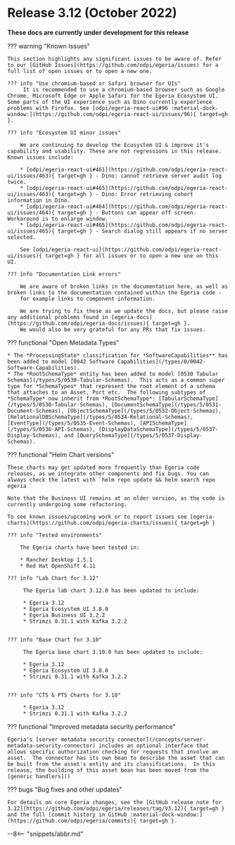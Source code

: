 <!-- SPDX-License-Identifier: CC-BY-4.0 -->
<!-- Copyright Contributors to the Egeria project. -->

# Release 3.12 (October 2022)

**These docs are currently under development for this release**

??? warning "Known Issues"

    This section highlights any significant issues to be aware of. Refer to our [GitHub Issues](https://github.com/odpi/egeria/issues) for a full list of open issues or to open a new one.

    ??? info "Use chromium-based or Safari browser for UIs"
         It is recommended to use a chromium-based browser such as Google Chrome, Microsoft Edge or Apple Safari for the Egeria Ecosystem UI. Some parts of the UI experience such as Dino currently experience problems with Firefox. See [odpi/egeria-react-ui#96 :material-dock-window:](https://github.com/odpi/egeria-react-ui/issues/96){ target=gh }.

    ??? info "Ecosystem UI minor issues"

        We are continuing to develop the Ecosystem UI & improve it's capability and usability. These are not regressions in this release. Known issues include:

        * [odpi/egeria-react-ui#461](https://github.com/odpi/egeria-react-ui/issues/463){ target=gh } - Dino: cannot retrieve server audit log twice.
        * [odpi/egeria-react-ui#465](https://github.com/odpi/egeria-react-ui/issues/463){ target=gh } - Dino: Error retrieving cohort information in Dino.
        * [odpi/egeria-react-ui#464](https://github.com/odpi/egeria-react-ui/issues/464){ target=gh } - Buttons can appear off screen. Workaround is to enlarge window.
        * [odpi/egeria-react-ui#465](https://github.com/odpi/egeria-react-ui/issues/465){ target=gh } - Search dialog still appears if no server selected.

        See [odpi/egeria-react-ui](https://github.com/odpi/egeria-react-ui/issues){ target=gh } for all issues or to open a new one on this UI.

    ??? info "Documentation Link errors"

        We are aware of broken links in the documentation here, as well as broken links to the documentation contained within the Egeria code -
        for example links to component information.

        We are trying to fix these as we update the docs, but please raise any additional problems found in [egeria-docs](https://github.com/odpi/egeria-docs/issues){ target=gh }.
        We would also be very grateful for any PRs that fix issues.

??? functional "Open Metadata Types"

    * The *ProcessingState* classification for *SoftwareCapabilities** has been added to model [0042 Software Capabilities](/types/0/0042-Software-Capabilities).
    * The *RootSchemaType* entity has been added to model [0530 Tabular Schemas](/types/5/0530-Tabular-Schemas).  This acts as a common super type for *SchemaTypes* that represent the root element of a schema that attaches to an Asset, Port etc.  The following subtypes of *SchemaType* now inherit from *RootSchemaType*: [TabularSchemaType](/types/5/0530-Tabular-Schemas), [DocumentSchemaType](/types/5/0531-Document-Schemas), [ObjectSchemaType](/types/5/0532-Object-Schemas), [RelationalDBSchemaType](/types/5/0534-Relational-Schemas), [EventType](/types/5/0535-Event-Schemas), [APISchemaType](/types/5/0536-API-Schemas), [DisplayDataSchemaType](/types/5/0537-Display-Schemas), and [QuerySchemaType](/types/5/0537-Display-Schemas).

??? functional "Helm Chart versions"

    These charts may get updated more frequently than Egeria code releases, as we integrate other components and fix bugs. You can always check the latest with `helm repo update && helm search repo egeria `

    Note that the Business UI remains at an older version, as the code is currently undergoing some refactoring.

    To see known issues/upcoming work or to report issues see [egeria-charts](https://github.com/odpi/egeria-charts/issues){ target=gh }

    ??? info "Tested environments"

        The Egeria charts have been tested in:
        
        * Rancher Desktop 1.5.1
        * Red Hat OpenShift 4.11

    ??? info "Lab Chart for 3.12"

         The Egeria lab chart 3.12.0 has been updated to include:

         * Egeria 3.12
         * Egeria Ecosystem UI 3.8.0
         * Egeria Business UI 3.2.2
         * Strimzi 0.31.1 with Kafka 3.2.2


    ??? info "Base Chart for 3.10"

         The Egeria base chart 3.10.0 has been updated to include:

         * Egeria 3.12
         * Egeria Ecosystem UI 3.8.0
         * Strimzi 0.31.1 with Kafka 3.2.2


    ??? info "CTS & PTS Charts for 3.10"

         * Egeria 3.12
         * Strimzi 0.31.1 with Kafka 3.2.2

??? functional "Improved metadata security performance"

    Egeria's [server metadata security connector](/concepts/server-metadata-security-connector) includes an optional interface that allows specific authorization checking for requests that involve an asset.  The connector has its own bean to describe the asset that can be built from the asset's entity and its classifications.  In this release, the building of this asset bean has been moved from the [generic handlers]()  

??? bugs "Bug fixes and other updates"

    For details on core Egeria changes, see the [GitHub release note for 3.12](https://github.com/odpi/egeria/releases/tag/V3.12){ target=gh } and the full [commit history in GitHub :material-dock-window:](https://github.com/odpi/egeria/commits){ target=gh }.


--8<-- "snippets/abbr.md"

